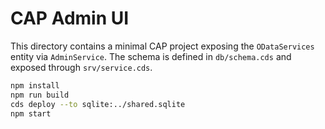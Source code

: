 # CAP Admin UI

This directory contains a minimal CAP project exposing the `ODataServices`
entity via `AdminService`. The schema is defined in `db/schema.cds` and
exposed through `srv/service.cds`.

```bash
npm install
npm run build
cds deploy --to sqlite:../shared.sqlite
npm start
```
